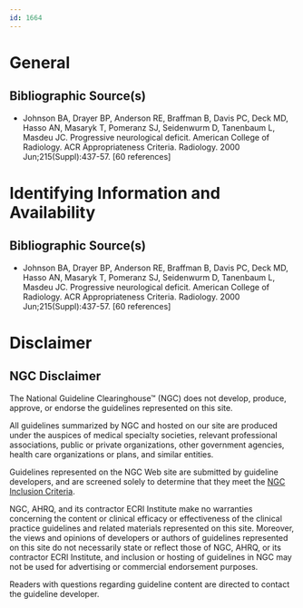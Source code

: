 ```yaml
---
id: 1664
---
```


# General

## Bibliographic Source(s)

- Johnson BA, Drayer BP, Anderson RE, Braffman B, Davis PC, Deck MD, Hasso AN, Masaryk T, Pomeranz SJ, Seidenwurm D, Tanenbaum L, Masdeu JC. Progressive neurological deficit. American College of Radiology. ACR Appropriateness Criteria. Radiology. 2000 Jun;215(Suppl):437-57. [60 references]

# Identifying Information and Availability

## Bibliographic Source(s)

- Johnson BA, Drayer BP, Anderson RE, Braffman B, Davis PC, Deck MD, Hasso AN, Masaryk T, Pomeranz SJ, Seidenwurm D, Tanenbaum L, Masdeu JC. Progressive neurological deficit. American College of Radiology. ACR Appropriateness Criteria. Radiology. 2000 Jun;215(Suppl):437-57. [60 references]

# Disclaimer

## NGC Disclaimer

The National Guideline Clearinghouse™ (NGC) does not develop, produce, approve, or endorse the guidelines represented on this site.

All guidelines summarized by NGC and hosted on our site are produced under the auspices of medical specialty societies, relevant professional associations, public or private organizations, other government agencies, health care organizations or plans, and similar entities.

Guidelines represented on the NGC Web site are submitted by guideline developers, and are screened solely to determine that they meet the [NGC Inclusion Criteria](/help-and-about/summaries/inclusion-criteria).

NGC, AHRQ, and its contractor ECRI Institute make no warranties concerning the content or clinical efficacy or effectiveness of the clinical practice guidelines and related materials represented on this site. Moreover, the views and opinions of developers or authors of guidelines represented on this site do not necessarily state or reflect those of NGC, AHRQ, or its contractor ECRI Institute, and inclusion or hosting of guidelines in NGC may not be used for advertising or commercial endorsement purposes.

Readers with questions regarding guideline content are directed to contact the guideline developer.

